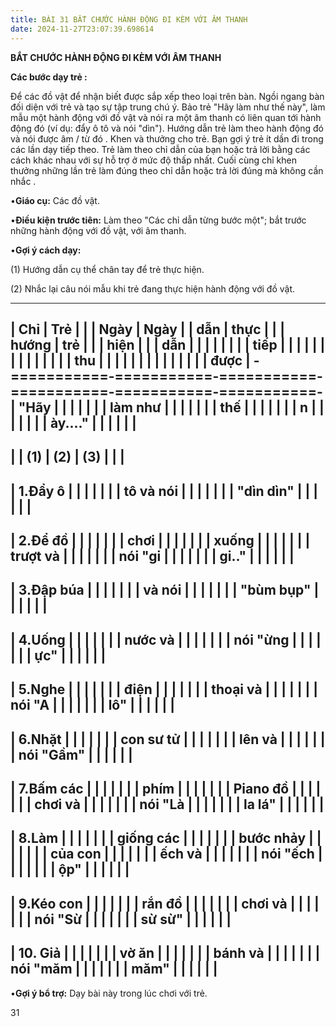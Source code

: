 ```yaml
---
title: BÀI 31 BẮT CHƯỚC HÀNH ĐỘNG ĐI KÈM VỚI ÂM THANH
date: 2024-11-27T23:07:39.698614
---
```


**BẮT CHƯỚC HÀNH ĐỘNG ĐI KÈM VỚI ÂM THANH**

**Các bước dạy trẻ :**

Để các đồ vật để nhận biết được sắp xếp theo loại trên bàn. Ngồi ngang
bàn đối diện với trẻ và tạo sự tập trung chú ý. Bảo trẻ "Hãy làm như
thế này", làm mẫu một hành động với đồ vật và nói ra một âm thanh có
liên quan tới hành động đó (ví dụ: đẩy ô tô và nói "dìn"). Hướng dẫn
trẻ làm theo hành động đó và nói được âm / từ đó . Khen và thưởng cho
trẻ. Bạn gợi ý trẻ ít dần đi trong các lần dạy tiếp theo. Trẻ làm theo
chỉ dẫn của bạn hoặc trả lời bằng các cách khác nhau với sự hỗ trợ ở
mức độ thấp nhất. Cuối cùng chỉ khen thưởng những lần trẻ làm đúng
theo chỉ dẫn hoặc trả lời đúng mà không cần nhắc .

•**Giáo cụ:** Các đồ vật.

•**Điều kiện trước tiên:** Làm theo "Các chỉ dẫn từng bước một"; bắt
trước những hành động với đồ vật, với âm thanh.

•**Gợi ý cách dạy:**

(1) Hướng dẫn cụ thể chân tay để trẻ thực hiện.

(2) Nhắc lại câu nói mẫu khi trẻ đang thực hiện hành động với đồ
vật.

-------------------------------------------------------------------------
| **Chỉ     | **Trẻ     |           |           | **Ngày** | **Ngày  |
| dẫn**     | thực      |           |           | **hướng   | trẻ**  |
|           | hiện**    |           |           | dẫn**     |         |
|           |           |           |           |           | **tiếp** |
|           |           |           |           |           |         |
|           |           |           |           |           |  **thu** |
|           |           |           |           |           |         |
|           |           |           |           |           |  **được** |
-===========-===========-===========-===========-===========-===========-
| **"Hãy    |           |           |           |           |           |
| làm như   |           |           |           |           |           |
| thế       |           |           |           |           |           |
| n         |           |           |           |           |           |
| ày...."** |           |           |           |           |           |
-------------------------------------------------------------------------
|           | **(1)**   | **(2)**   | **(3)**   |           |           |
-------------------------------------------------------------------------
| 1.Đẩy ô   |           |           |           |           |           |
| tô và nói |           |           |           |           |           |
| "dìn dìn" |           |           |           |           |           |
-------------------------------------------------------------------------
| 2.Để đồ   |           |           |           |           |           |
| chơi      |           |           |           |           |           |
| xuống     |           |           |           |           |           |
| trượt và  |           |           |           |           |           |
| nói "gi   |           |           |           |           |           |
| gi.."     |           |           |           |           |           |
-------------------------------------------------------------------------
| 3.Đập búa |           |           |           |           |           |
| và nói    |           |           |           |           |           |
| "bùm bụp" |           |           |           |           |           |
-------------------------------------------------------------------------
| 4.Uống    |           |           |           |           |           |
| nước và   |           |           |           |           |           |
| nói "ừng  |           |           |           |           |           |
| ực"       |           |           |           |           |           |
-------------------------------------------------------------------------
| 5.Nghe    |           |           |           |           |           |
| điện      |           |           |           |           |           |
| thoại và  |           |           |           |           |           |
| nói "A    |           |           |           |           |           |
| lô"       |           |           |           |           |           |
-------------------------------------------------------------------------
| 6.Nhặt    |           |           |           |           |           |
| con sư tử |           |           |           |           |           |
| lên và    |           |           |           |           |           |
| nói "Gầm" |           |           |           |           |           |
-------------------------------------------------------------------------
| 7.Bấm các |           |           |           |           |           |
| phím      |           |           |           |           |           |
| Piano đồ  |           |           |           |           |           |
| chơi và   |           |           |           |           |           |
| nói "Là   |           |           |           |           |           |
| la lá"    |           |           |           |           |           |
-------------------------------------------------------------------------
| 8.Làm     |           |           |           |           |           |
| giống các |           |           |           |           |           |
| bước nhảy |           |           |           |           |           |
| của con   |           |           |           |           |           |
| ếch và    |           |           |           |           |           |
| nói "ếch  |           |           |           |           |           |
| ộp"       |           |           |           |           |           |
-------------------------------------------------------------------------
| 9.Kéo con |           |           |           |           |           |
| rắn đồ    |           |           |           |           |           |
| chơi và   |           |           |           |           |           |
| nói "Sừ   |           |           |           |           |           |
| sừ sừ"    |           |           |           |           |           |
-------------------------------------------------------------------------
| 10. Giả  |           |           |           |           |           |
| vờ ăn     |           |           |           |           |           |
| bánh và   |           |           |           |           |           |
| nói "măm  |           |           |           |           |           |
| măm"      |           |           |           |           |           |
-------------------------------------------------------------------------

•**Gợi ý bổ trợ:** Dạy bài này trong lúc chơi với trẻ.

31

